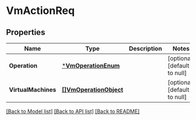 # VmActionReq

## Properties
Name | Type | Description | Notes
------------ | ------------- | ------------- | -------------
**Operation** | [***VmOperationEnum**](VMOperationEnum.md) |  | [optional] [default to null]
**VirtualMachines** | [**[]VmOperationObject**](VMOperationObject.md) |  | [optional] [default to null]

[[Back to Model list]](../README.md#documentation-for-models) [[Back to API list]](../README.md#documentation-for-api-endpoints) [[Back to README]](../README.md)

